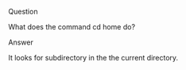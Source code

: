 Question

What does the command cd home do?

Answer

It looks for subdirectory in the the current directory.